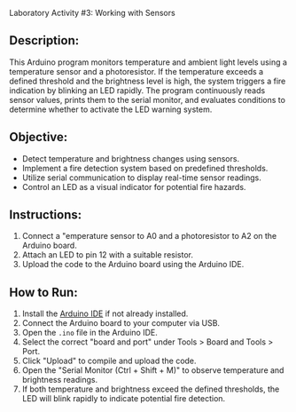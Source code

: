 Laboratory Activity #3: Working with Sensors

## Description:
This Arduino program monitors temperature and ambient light levels using a temperature sensor and a photoresistor. If the temperature exceeds a defined threshold and the brightness level is high, the system triggers a fire indication by blinking an LED rapidly. The program continuously reads sensor values, prints them to the serial monitor, and evaluates conditions to determine whether to activate the LED warning system.  

## Objective:    
- Detect temperature and brightness changes using sensors.  
- Implement a fire detection system based on predefined thresholds.  
- Utilize serial communication to display real-time sensor readings.  
- Control an LED as a visual indicator for potential fire hazards.  

## Instructions: 
1. Connect a "emperature sensor to A0 and a photoresistor to A2 on the Arduino board.  
2. Attach an LED to pin 12 with a suitable resistor.  
3. Upload the code to the Arduino board using the Arduino IDE.  

## How to Run: 
1. Install the [Arduino IDE](https://www.arduino.cc/en/software) if not already installed.  
2. Connect the Arduino board to your computer via USB.  
3. Open the `.ino` file in the Arduino IDE.  
4. Select the correct "board and port" under Tools > Board and Tools > Port.  
5. Click "Upload" to compile and upload the code.  
6. Open the "Serial Monitor (Ctrl + Shift + M)" to observe temperature and brightness readings.  
7. If both temperature and brightness exceed the defined thresholds, the LED will blink rapidly to indicate potential fire detection.

